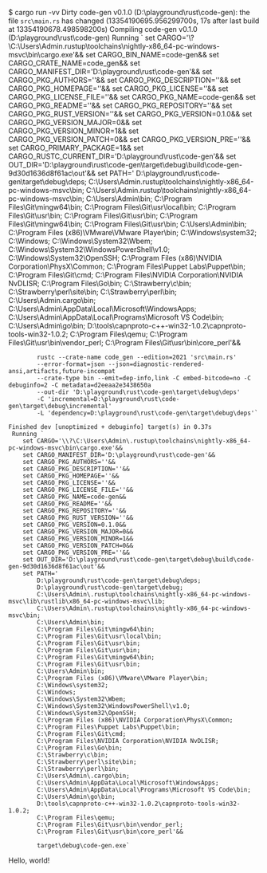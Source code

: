 $ cargo run -vv
       Dirty code-gen v0.1.0 (D:\playground\rust\code-gen): the file `src\main.rs` has changed (13354190695.956299700s, 17s after last build at 13354190678.498598200s)
   Compiling code-gen v0.1.0 (D:\playground\rust\code-gen)
     Running `
        set CARGO='\\?\C:\Users\Admin\.rustup\toolchains\nightly-x86_64-pc-windows-msvc\bin\cargo.exe'&& 
        set CARGO_BIN_NAME=code-gen&& 
        set CARGO_CRATE_NAME=code_gen&& 
        set CARGO_MANIFEST_DIR='D:\playground\rust\code-gen'&& 
        set CARGO_PKG_AUTHORS=''&& 
        set CARGO_PKG_DESCRIPTION=''&& 
        set CARGO_PKG_HOMEPAGE=''&& 
        set CARGO_PKG_LICENSE=''&& 
        set CARGO_PKG_LICENSE_FILE=''&& 
        set CARGO_PKG_NAME=code-gen&& 
        set CARGO_PKG_README=''&& 
        set CARGO_PKG_REPOSITORY=''&& 
        set CARGO_PKG_RUST_VERSION=''&& 
        set CARGO_PKG_VERSION=0.1.0&& 
        set CARGO_PKG_VERSION_MAJOR=0&& 
        set CARGO_PKG_VERSION_MINOR=1&& 
        set CARGO_PKG_VERSION_PATCH=0&& 
        set CARGO_PKG_VERSION_PRE=''&& 
        set CARGO_PRIMARY_PACKAGE=1&& 
        set CARGO_RUSTC_CURRENT_DIR='D:\playground\rust\code-gen'&& 
        set OUT_DIR='D:\playground\rust\code-gen\target\debug\build\code-gen-9d30d1636d8f61ac\out'&& 
        set PATH='
            D:\playground\rust\code-gen\target\debug\deps;
            C:\Users\Admin\.rustup\toolchains\nightly-x86_64-pc-windows-msvc\bin;
            C:\Users\Admin\.rustup\toolchains\nightly-x86_64-pc-windows-msvc\bin;
            C:\Users\Admin\bin;
            C:\Program Files\Git\mingw64\bin;
            C:\Program Files\Git\usr\local\bin;
            C:\Program Files\Git\usr\bin;
            C:\Program Files\Git\usr\bin;
            C:\Program Files\Git\mingw64\bin;
            C:\Program Files\Git\usr\bin;
            C:\Users\Admin\bin;
            C:\Program Files (x86)\VMware\VMware Player\bin;
            C:\Windows\system32;
            C:\Windows;
            C:\Windows\System32\Wbem;
            C:\Windows\System32\WindowsPowerShell\v1.0;
            C:\Windows\System32\OpenSSH;
            C:\Program Files (x86)\NVIDIA Corporation\PhysX\Common;
            C:\Program Files\Puppet Labs\Puppet\bin;
            C:\Program Files\Git\cmd;
            C:\Program Files\NVIDIA Corporation\NVIDIA NvDLISR;
            C:\Program Files\Go\bin;
            C:\Strawberry\c\bin;
            C:\Strawberry\perl\site\bin;
            C:\Strawberry\perl\bin;
            C:\Users\Admin\.cargo\bin;
            C:\Users\Admin\AppData\Local\Microsoft\WindowsApps;
            C:\Users\Admin\AppData\Local\Programs\Microsoft VS Code\bin;
            C:\Users\Admin\go\bin;
            D:\tools\capnproto-c++-win32-1.0.2\capnproto-tools-win32-1.0.2;
            C:\Program Files\qemu;
            C:\Program Files\Git\usr\bin\vendor_perl;
            C:\Program Files\Git\usr\bin\core_perl'&& 
            
            rustc --crate-name code_gen --edition=2021 'src\main.rs' 
            --error-format=json --json=diagnostic-rendered-ansi,artifacts,future-incompat 
            --crate-type bin --emit=dep-info,link -C embed-bitcode=no -C debuginfo=2 -C metadata=d2eeaa2e3438650a 
            --out-dir 'D:\playground\rust\code-gen\target\debug\deps' 
            -C 'incremental=D:\playground\rust\code-gen\target\debug\incremental' 
            -L 'dependency=D:\playground\rust\code-gen\target\debug\deps'`

    Finished dev [unoptimized + debuginfo] target(s) in 0.37s
     Running `
        set CARGO='\\?\C:\Users\Admin\.rustup\toolchains\nightly-x86_64-pc-windows-msvc\bin\cargo.exe'&& 
        set CARGO_MANIFEST_DIR='D:\playground\rust\code-gen'&& 
        set CARGO_PKG_AUTHORS=''&& 
        set CARGO_PKG_DESCRIPTION=''&& 
        set CARGO_PKG_HOMEPAGE=''&& 
        set CARGO_PKG_LICENSE=''&& 
        set CARGO_PKG_LICENSE_FILE=''&& 
        set CARGO_PKG_NAME=code-gen&& 
        set CARGO_PKG_README=''&& 
        set CARGO_PKG_REPOSITORY=''&& 
        set CARGO_PKG_RUST_VERSION=''&& 
        set CARGO_PKG_VERSION=0.1.0&& 
        set CARGO_PKG_VERSION_MAJOR=0&& 
        set CARGO_PKG_VERSION_MINOR=1&& 
        set CARGO_PKG_VERSION_PATCH=0&& 
        set CARGO_PKG_VERSION_PRE=''&& 
        set OUT_DIR='D:\playground\rust\code-gen\target\debug\build\code-gen-9d30d1636d8f61ac\out'&& 
        set PATH='
            D:\playground\rust\code-gen\target\debug\deps;
            D:\playground\rust\code-gen\target\debug;
            C:\Users\Admin\.rustup\toolchains\nightly-x86_64-pc-windows-msvc\lib\rustlib\x86_64-pc-windows-msvc\lib;
            C:\Users\Admin\.rustup\toolchains\nightly-x86_64-pc-windows-msvc\bin;
            C:\Users\Admin\bin;
            C:\Program Files\Git\mingw64\bin;
            C:\Program Files\Git\usr\local\bin;
            C:\Program Files\Git\usr\bin;
            C:\Program Files\Git\usr\bin;
            C:\Program Files\Git\mingw64\bin;
            C:\Program Files\Git\usr\bin;
            C:\Users\Admin\bin;
            C:\Program Files (x86)\VMware\VMware Player\bin;
            C:\Windows\system32;
            C:\Windows;
            C:\Windows\System32\Wbem;
            C:\Windows\System32\WindowsPowerShell\v1.0;
            C:\Windows\System32\OpenSSH;
            C:\Program Files (x86)\NVIDIA Corporation\PhysX\Common;
            C:\Program Files\Puppet Labs\Puppet\bin;
            C:\Program Files\Git\cmd;
            C:\Program Files\NVIDIA Corporation\NVIDIA NvDLISR;
            C:\Program Files\Go\bin;
            C:\Strawberry\c\bin;
            C:\Strawberry\perl\site\bin;
            C:\Strawberry\perl\bin;
            C:\Users\Admin\.cargo\bin;
            C:\Users\Admin\AppData\Local\Microsoft\WindowsApps;
            C:\Users\Admin\AppData\Local\Programs\Microsoft VS Code\bin;
            C:\Users\Admin\go\bin;
            D:\tools\capnproto-c++-win32-1.0.2\capnproto-tools-win32-1.0.2;
            C:\Program Files\qemu;
            C:\Program Files\Git\usr\bin\vendor_perl;
            C:\Program Files\Git\usr\bin\core_perl'&& 
            
            target\debug\code-gen.exe`
Hello, world!